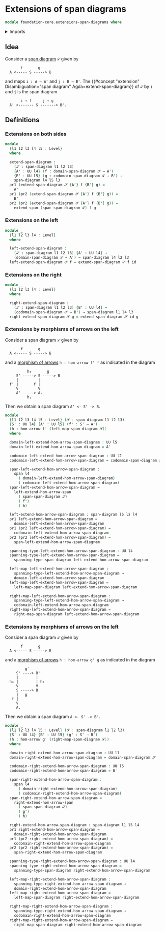 # Extensions of span diagrams

```agda
module foundation-core.extensions-span-diagrams where
```

<details><summary>Imports</summary>

```agda
open import foundation.dependent-pair-types
open import foundation.extensions-spans
open import foundation.morphisms-arrows
open import foundation.span-diagrams
open import foundation.spans
open import foundation.universe-levels

open import foundation-core.function-types
```

</details>

## Idea

Consider a [span diagram](foundation.span-diagrams.md) `𝒮` given by

```text
       f       g
  A <----- S -----> B
```

and maps `i : A → A'` and `j : B → B'`. The
{{#concept "extension" Disambiguation="span diagram" Agda=extend-span-diagram}}
of `𝒮` by `i` and `j` is the span diagram

```text
       i ∘ f     j ∘ g
  A' <------- S -------> B'.
```

## Definitions

### Extensions on both sides

```agda
module _
  {l1 l2 l3 l4 l5 : Level}
  where

  extend-span-diagram :
    (𝒮 : span-diagram l1 l2 l3)
    {A' : UU l4} (f : domain-span-diagram 𝒮 → A')
    {B' : UU l5} (g : codomain-span-diagram 𝒮 → B') →
    span-diagram l4 l5 l3
  pr1 (extend-span-diagram 𝒮 {A'} f {B'} g) =
    A'
  pr1 (pr2 (extend-span-diagram 𝒮 {A'} f {B'} g)) =
    B'
  pr2 (pr2 (extend-span-diagram 𝒮 {A'} f {B'} g)) =
    extend-span (span-span-diagram 𝒮) f g
```

### Extensions on the left

```agda
module _
  {l1 l2 l3 l4 : Level}
  where

  left-extend-span-diagram :
    (𝒮 : span-diagram l1 l2 l3) {A' : UU l4} →
    (domain-span-diagram 𝒮 → A') → span-diagram l4 l2 l3
  left-extend-span-diagram 𝒮 f = extend-span-diagram 𝒮 f id
```

### Extensions on the right

```agda
module _
  {l1 l2 l3 l4 : Level}
  where

  right-extend-span-diagram :
    (𝒮 : span-diagram l1 l2 l3) {B' : UU l4} →
    (codomain-span-diagram 𝒮 → B') → span-diagram l1 l4 l3
  right-extend-span-diagram 𝒮 g = extend-span-diagram 𝒮 id g
```

### Extensions by morphisms of arrows on the left

Consider a span diagram `𝒮` given by

```text
       f       g
  A <----- S -----> B
```

and a [morphism of arrows](foundation.morphisms-arrows.md) `h : hom-arrow f' f`
as indicated in the diagram

```text
          h₀       g
     S' -----> S -----> B
     |         |
  f' |       f |
     V         V
     A' -----> A.
          h₁
```

Then we obtain a span diagram `A' <- S' -> B`.

```agda
module _
  {l1 l2 l3 l4 l5 : Level} (𝒮 : span-diagram l1 l2 l3)
  {S' : UU l4} {A' : UU l5} (f' : S' → A')
  (h : hom-arrow f' (left-map-span-diagram 𝒮))
  where

  domain-left-extend-hom-arrow-span-diagram : UU l5
  domain-left-extend-hom-arrow-span-diagram = A'

  codomain-left-extend-hom-arrow-span-diagram : UU l2
  codomain-left-extend-hom-arrow-span-diagram = codomain-span-diagram 𝒮

  span-left-extend-hom-arrow-span-diagram :
    span l4
      ( domain-left-extend-hom-arrow-span-diagram)
      ( codomain-left-extend-hom-arrow-span-diagram)
  span-left-extend-hom-arrow-span-diagram =
    left-extend-hom-arrow-span
      ( span-span-diagram 𝒮)
      ( f')
      ( h)

  left-extend-hom-arrow-span-diagram : span-diagram l5 l2 l4
  pr1 left-extend-hom-arrow-span-diagram =
    domain-left-extend-hom-arrow-span-diagram
  pr1 (pr2 left-extend-hom-arrow-span-diagram) =
    codomain-left-extend-hom-arrow-span-diagram
  pr2 (pr2 left-extend-hom-arrow-span-diagram) =
    span-left-extend-hom-arrow-span-diagram

  spanning-type-left-extend-hom-arrow-span-diagram : UU l4
  spanning-type-left-extend-hom-arrow-span-diagram =
    spanning-type-span-diagram left-extend-hom-arrow-span-diagram

  left-map-left-extend-hom-arrow-span-diagram :
    spanning-type-left-extend-hom-arrow-span-diagram →
    domain-left-extend-hom-arrow-span-diagram
  left-map-left-extend-hom-arrow-span-diagram =
    left-map-span-diagram left-extend-hom-arrow-span-diagram

  right-map-left-extend-hom-arrow-span-diagram :
    spanning-type-left-extend-hom-arrow-span-diagram →
    codomain-left-extend-hom-arrow-span-diagram
  right-map-left-extend-hom-arrow-span-diagram =
    right-map-span-diagram left-extend-hom-arrow-span-diagram
```

### Extensions by morphisms of arrows on the left

Consider a span diagram `𝒮` given by

```text
       f       g
  A <----- S -----> B
```

and a [morphism of arrows](foundation.morphisms-arrows.md) `h : hom-arrow g' g`
as indicated in the diagram

```text
         g'
     S' ----> B'
     |        |
  h₀ |        | h₁
     V        V
     S -----> B
     |   g
   f |
     V
     A.
```

Then we obtain a span diagram `A <- S' -> B'`.

```agda
module _
  {l1 l2 l3 l4 l5 : Level} (𝒮 : span-diagram l1 l2 l3)
  {S' : UU l4} {B' : UU l5} (g' : S' → B')
  (h : hom-arrow g' (right-map-span-diagram 𝒮))
  where

  domain-right-extend-hom-arrow-span-diagram : UU l1
  domain-right-extend-hom-arrow-span-diagram = domain-span-diagram 𝒮

  codomain-right-extend-hom-arrow-span-diagram : UU l5
  codomain-right-extend-hom-arrow-span-diagram = B'

  span-right-extend-hom-arrow-span-diagram :
    span l4
      ( domain-right-extend-hom-arrow-span-diagram)
      ( codomain-right-extend-hom-arrow-span-diagram)
  span-right-extend-hom-arrow-span-diagram =
    right-extend-hom-arrow-span
      ( span-span-diagram 𝒮)
      ( g')
      ( h)

  right-extend-hom-arrow-span-diagram : span-diagram l1 l5 l4
  pr1 right-extend-hom-arrow-span-diagram =
    domain-right-extend-hom-arrow-span-diagram
  pr1 (pr2 right-extend-hom-arrow-span-diagram) =
    codomain-right-extend-hom-arrow-span-diagram
  pr2 (pr2 right-extend-hom-arrow-span-diagram) =
    span-right-extend-hom-arrow-span-diagram

  spanning-type-right-extend-hom-arrow-span-diagram : UU l4
  spanning-type-right-extend-hom-arrow-span-diagram =
    spanning-type-span-diagram right-extend-hom-arrow-span-diagram

  left-map-right-extend-hom-arrow-span-diagram :
    spanning-type-right-extend-hom-arrow-span-diagram →
    domain-right-extend-hom-arrow-span-diagram
  left-map-right-extend-hom-arrow-span-diagram =
    left-map-span-diagram right-extend-hom-arrow-span-diagram

  right-map-right-extend-hom-arrow-span-diagram :
    spanning-type-right-extend-hom-arrow-span-diagram →
    codomain-right-extend-hom-arrow-span-diagram
  right-map-right-extend-hom-arrow-span-diagram =
    right-map-span-diagram right-extend-hom-arrow-span-diagram
```
